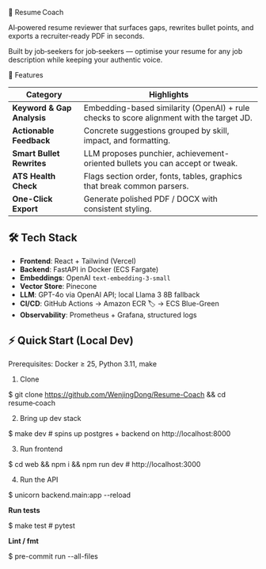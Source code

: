 📄 Resume Coach

AI‑powered resume reviewer that surfaces gaps, rewrites bullet points, and exports a recruiter‑ready PDF in seconds.

Built by job‑seekers for job‑seekers — optimise your resume for any job description while keeping your authentic voice.

🚀 Features

| Category | Highlights |
|----------|------------|
| **Keyword & Gap Analysis** | Embedding-based similarity (OpenAI) + rule checks to score alignment with the target JD. |
| **Actionable Feedback** | Concrete suggestions grouped by skill, impact, and formatting. |
| **Smart Bullet Rewrites** | LLM proposes punchier, achievement-oriented bullets you can accept or tweak. |
| **ATS Health Check** | Flags section order, fonts, tables, graphics that break common parsers. |
| **One-Click Export** | Generate polished PDF / DOCX with consistent styling. |

## 🛠️ Tech Stack

- **Frontend**: React + Tailwind (Vercel)
- **Backend**: FastAPI in Docker (ECS Fargate)
- **Embeddings**: OpenAI `text-embedding-3-small`
- **Vector Store**: Pinecone
- **LLM**: GPT-4o via OpenAI API; local Llama 3 8B fallback
- **CI/CD**: GitHub Actions → Amazon ECR 🏷️ → ECS Blue-Green
- **Observability**: Prometheus + Grafana, structured logs

## ⚡ Quick Start (Local Dev)
Prerequisites: Docker ≥ 25, Python 3.11, make
1. Clone
   
$ git clone https://github.com/WenjingDong/Resume-Coach && cd resume‑coach

2. Bring up dev stack
   
$ make dev   # spins up postgres + backend on http://localhost:8000

3. Run frontend
   
$ cd web && npm i && npm run dev  # http://localhost:3000

4. Run the API
   
$ unicorn backend.main:app --reload

**Run tests**

$ make test   # pytest

**Lint / fmt**

$ pre-commit run --all-files
